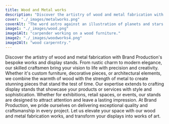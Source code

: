 ```yaml
---
title: Wood and Metal works
description: "Discover the artistry of wood and metal fabrication with Brand Production's bespoke works and display stands. "
cover: "./_images/metalworks.png"
coverAlt: "The word astro against an illustration of planets and stars."
image1: "./_images/wood.png"
image1Alt: "carpender working on a wood furniture."
image2: "./_images/woodworks4.png"
image2Alt: "wood carperntry."
---
```


Discover the artistry of wood and metal fabrication with Brand Production's bespoke works and display stands.
From rustic charm to modern elegance, our skilled craftsmen bring your vision to life with precision and creativity. Whether it's custom furniture, decorative pieces, or architectural elements, we combine the warmth of wood with the strength of metal to create stunning pieces that stand the test of time.
Our expertise extends to crafting display stands that showcase your products or services with style and sophistication. Whether for exhibitions, retail spaces, or events, our stands are designed to attract attention and leave a lasting impression.
At Brand Production, we pride ourselves on delivering exceptional quality and craftsmanship in every project. Let us elevate your space with our wood and metal fabrication works, and transform your displays into works of art.



